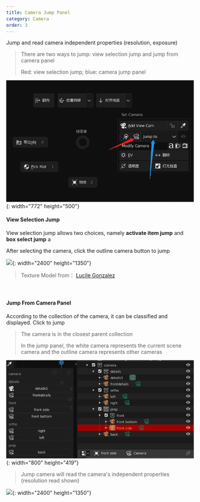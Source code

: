 ```yaml
---
title: Camera Jump Panel
category: Camera
order: 3
---
```


Jump and read camera independent properties (resolution, exposure)

> There are two ways to jump: view selection jump and  jump from camera panel
>
>
> Red: view selection jump; blue: camera jump panel

![](../../uploads/jumpmenu.png){: width="772" height="500"}

#### View Selection Jump

View selection jump allows two choices, namely  **activate item jump**  and  **box select jump** a

After selecting the camera, click the outline camera button to jump

![](../../uploads/switch1.gif){: width="2400" height="1350"}

> Texture Model from：&nbsp;[Lucile Gonzalez](https://sketchfab.com/lucilegonzalez)&nbsp;

#### &nbsp;

#### Jump From Camera Panel

According to the collection of the camera, it can be classified and displayed. Click to jump

> The camera is in the closest parent collection
>
> In the jump panel, the white camera represents the current scene camera and the outline camera represents other cameras

![](../../uploads/微信截图-20200809184620.png){: width="800" height="419"}

> Jump camera will read the camera's independent properties (resolution read shown)

![](../../uploads/switch2.gif){: width="2400" height="1350"}